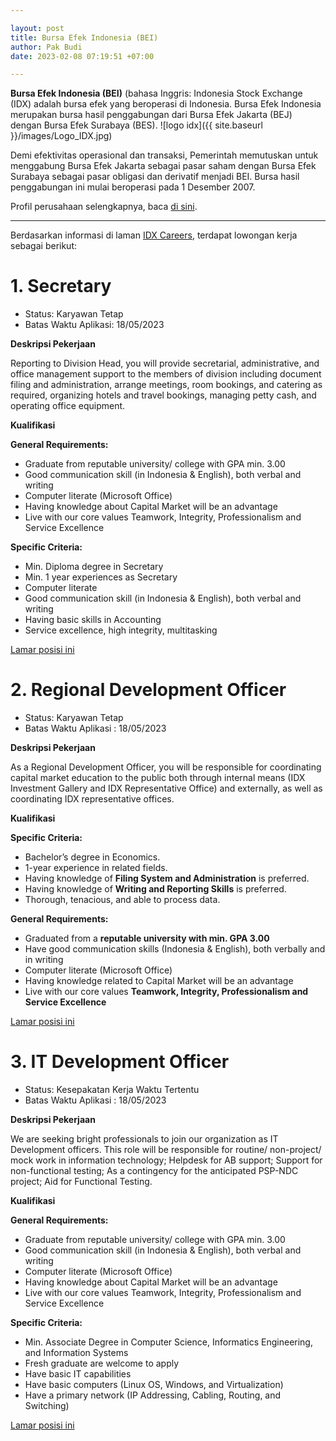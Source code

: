 ```yaml
---

layout: post
title: Bursa Efek Indonesia (BEI)
author: Pak Budi
date: 2023-02-08 07:19:51 +07:00

---
```


**Bursa Efek Indonesia (BEI)** (bahasa Inggris: Indonesia Stock Exchange (IDX) adalah bursa efek yang beroperasi di Indonesia. Bursa Efek Indonesia merupakan bursa hasil penggabungan dari Bursa Efek Jakarta (BEJ) dengan Bursa Efek Surabaya (BES).
![logo idx]({{ site.baseurl }}/images/Logo_IDX.jpg)

Demi efektivitas operasional dan transaksi, Pemerintah memutuskan untuk menggabung Bursa Efek Jakarta sebagai pasar saham dengan Bursa Efek Surabaya sebagai pasar obligasi dan derivatif menjadi BEI. Bursa hasil penggabungan ini mulai beroperasi pada 1 Desember 2007.

Profil perusahaan selengkapnya, baca [di sini](https://www.idx.co.id/).

---

Berdasarkan informasi di laman [IDX Careers](https://www.klob.id/company/indonesia-stock-exchange/crp000371), terdapat lowongan kerja sebagai berikut:

# 1. ****Secretary****

- Status: Karyawan Tetap
- Batas Waktu Aplikasi: 18/05/2023

**Deskripsi Pekerjaan**

Reporting to Division Head, you will provide secretarial, administrative, and office management support to the members of division including document filing and administration, arrange meetings, room bookings, and catering as required, organizing hotels and travel bookings, managing petty cash, and operating office equipment.

**Kualifikasi**

**General Requirements:**

- Graduate from reputable university/ college with GPA min. 3.00
- Good communication skill (in Indonesia & English), both verbal and writing
- Computer literate (Microsoft Office)
- Having knowledge about Capital Market will be an advantage
- Live with our core values Teamwork, Integrity, Professionalism and Service Excellence

**Specific Criteria:**

- Min. Diploma degree in Secretary
- Min. 1 year experiences as Secretary
- Computer literate
- Good communication skill (in Indonesia & English), both verbal and writing
- Having basic skills in Accounting
- Service excellence, high integrity, multitasking

<div class="apply"><a href="https://karir.propanraya.com/applyfor/ac62799">Lamar posisi ini</a></div>

# 2. ****Regional Development Officer****

- Status: Karyawan Tetap
- Batas Waktu Aplikasi : 18/05/2023

**Deskripsi Pekerjaan**

As a Regional Development Officer, you will be responsible for coordinating capital market education to the public both through internal means (IDX Investment Gallery and IDX Representative Office) and externally, as well as coordinating IDX representative offices.

**Kualifikasi**

**Specific Criteria:**

- Bachelor’s degree in Economics.
- 1-year experience in related fields.
- Having knowledge of **Filing System and Administration** is preferred.
- Having knowledge of **Writing and Reporting Skills** is preferred.
- Thorough, tenacious, and able to process data.

**General Requirements:**

- Graduated from a **reputable university with min. GPA 3.00**
- Have good communication skills (Indonesia & English), both verbally and in writing
- Computer literate (Microsoft Office)
- Having knowledge related to Capital Market will be an advantage
- Live with our core values **Teamwork, Integrity, Professionalism and Service Excellence**

<div class="apply"><a href="https://www.klob.id/job/indonesia-stock-exchange/crp000371/regional-development-officer/kvccrp002825">Lamar posisi ini</a></div>

# 3. ****IT Development Officer****

- Status: Kesepakatan Kerja Waktu Tertentu
- Batas Waktu Aplikasi : 18/05/2023

**Deskripsi Pekerjaan**

We are seeking bright professionals to join our organization as IT Development officers. This role will be responsible for routine/ non-project/ mock work in information technology; Helpdesk for AB support; Support for non-functional testing; As a contingency for the anticipated PSP-NDC project; Aid for Functional Testing.

**Kualifikasi**

**General Requirements:**

- Graduate from reputable university/ college with GPA min. 3.00
- Good communication skill (in Indonesia & English), both verbal and writing
- Computer literate (Microsoft Office)
- Having knowledge about Capital Market will be an advantage
- Live with our core values Teamwork, Integrity, Professionalism and Service Excellence

**Specific Criteria:**

- Min. Associate Degree in Computer Science, Informatics Engineering, and Information Systems
- Fresh graduate are welcome to apply
- Have basic IT capabilities
- Have basic computers (Linux OS, Windows, and Virtualization)
- Have a primary network (IP Addressing, Cabling, Routing, and Switching)

<div class="apply"><a href="https://www.klob.id/job/indonesia-stock-exchange/crp000371/it-development-officer/kvccrp002449">Lamar posisi ini</a></div>
